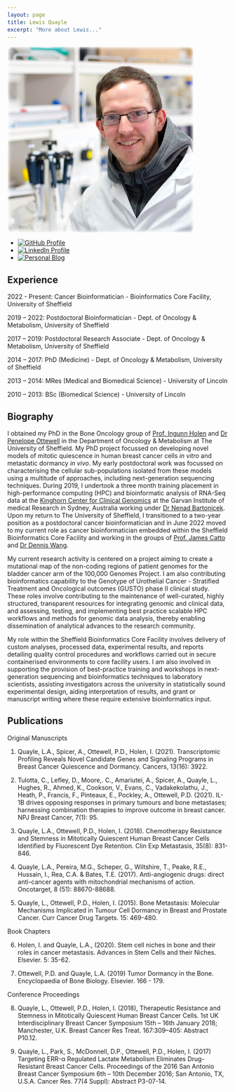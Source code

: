 ```yaml
---
layout: page
title: Lewis Quayle
excerpt: "More about Lewis..."
---
```


<img align="center" src="/images/lquayle.png" width="425"/>
<br>
<ul class="list-inline text-center">
  <li class="list-inline-item">
    <a href="https://github.com/lquayle88" target="_blank">
      <img src="https://www.vectorlogo.zone/logos/github/github-tile.svg" alt="GitHub Profile" height="50" width="50">
    </a>
  </li>
  <li class="list-inline-item">
    <a href="https://www.linkedin.com/in/lewis-quayle" target="_blank">
      <img src="https://www.vectorlogo.zone/logos/linkedin/linkedin-icon.svg" alt="LinkedIn Profile" height="50" width="50">
    </a>
  </li>
  <li class="list-inline-item">
    <a href="https://blog.lewisdoesdata.com" target="_blank">
      <img src="https://github.com/lquayle88/lquayle88.github.io/blob/main/assets/favicon/android-chrome-512x512.png" alt="Personal Blog" height="50" width="50">
    </a>
  </li>
</ul>

## Experience

2022 - Present: Cancer Bioinformatician - Bioinformatics Core Facility, University of Sheffield

2019 – 2022: Postdoctoral Bioinformatician - Dept. of Oncology & Metabolism, University of Sheffield

2017 – 2019: Postdoctoral Research Associate - Dept. of Oncology & Metabolism, University of Sheffield

2014 – 2017: PhD (Medicine) - Dept. of Oncology & Metabolism, University of Sheffield

2013 – 2014: MRes (Medical and Biomedical Science) - University of Lincoln

2010 – 2013: BSc (Biomedical Science) - University of Lincoln

 
## Biography

I obtained my PhD in the Bone Oncology group of [Prof. Ingunn Holen](https://www.sheffield.ac.uk/medicine/people/oncology-metabolism/ingunn-holen) and [Dr Penelope Ottewell](https://www.sheffield.ac.uk/medicine/people/oncology-metabolism/penelope-d-ottewell) in the Department of Oncology & Metabolism at The University of Sheffield. My PhD project focussed on developing novel models of mitotic quiescence in human breast cancer cells *in vitro* and metastatic dormancy *in vivo*. My early postdoctoral work was focussed on characterising the cellular sub-populations isolated from these models using a multitude of approaches, including next-generation sequencing techniques. During 2019, I undertook a three month training placement in high-performance computing (HPC) and bioinformatic analysis of RNA-Seq data at the [Kinghorn Center for Clinical Genomics](https://www.garvan.org.au/research/kinghorn-centre-for-clinical-genomics) at the Garvan Institute of medical Research in Sydney, Australia working under [Dr Nenad Bartonicek](https://www.garvan.org.au/about-us/people/nenbar). Upon my return to The University of Sheffield, I transitioned to a two-year position as a postdoctoral cancer bioinformatician and in June 2022 moved to my current role as cancer bioinformatician embedded within the Sheffield Bioinformatics Core Facility and working in the groups of [Prof. James Catto](https://www.sheffield.ac.uk/medicine/people/oncology-metabolism/james-catto) and [Dr Dennis Wang](https://www.sheffield.ac.uk/medicine/people/neuroscience/dennis-wang).

My current research activity is centered on a project aiming to create a mutational map of the non-coding regions of patient genomes for the bladder cancer arm of the 100,000 Genomes Project. I am also contributing bioinformatics capability to the Genotype of Urothelial Cancer - Stratified Treatment and Oncological outcomes (GUSTO) phase II clinical study. These roles involve contributing to the maintenance of well-curated, highly structured, transparent resources for integrating genomic and clinical data, and assessing, testing, and implementing best practice scalable HPC workflows and methods for genomic data analysis, thereby enabling dissemination of analytical advances to the research community.

My role within the Sheffield Bioinformatics Core Facility involves delivery of custom analyses, processed data, experimental results, and reports detailing quality control procedures and workflows carried out in secure containerised environments to core facility users. I am also involved in supporting the provision of best-practice training and workshops in next-generation sequencing and bioinformatics techniques to laboratory scientists, assisting investigators across the university in statistically sound experimental design, aiding interpretation of results, and grant or manuscript writing where these require extensive bioinformatics input.

## Publications

Original Manuscripts

1) Quayle, L.A., Spicer, A., Ottewell, P.D., Holen, I. (2021). Transcriptomic Profiling Reveals Novel Candidate Genes and Signaling Programs in Breast Cancer Quiescence and Dormancy. Cancers, 13(16): 3922.

2) Tulotta, C., Lefley, D., Moore,. C., Amariutei, A., Spicer, A., Quayle, L., Hughes, R., Ahmed, K., Cookson, V., Evans, C., Vadakekolathu, J., Heath, P., Francis, F., Pinteaux, E., Pockley, A., Ottewell, P.D. (2021). IL-1B drives opposing responses in primary tumours and bone metastases; harnessing combination therapies to improve outcome in breast cancer. NPJ Breast Cancer, 7(1): 95.

3) Quayle, L.A., Ottewell, P.D., Holen, I. (2018). Chemotherapy Resistance and Stemness in Mitotically Quiescent Human Breast Cancer Cells Identified by Fluorescent Dye Retention. Clin Exp Metastasis, 35(8): 831-846.

4) Quayle, L.A., Pereira, M.G., Scheper, G., Wiltshire, T., Peake, R.E., Hussain, I., Rea, C.A. & Bates, T.E. (2017). Anti-angiogenic drugs: direct anti-cancer agents with mitochondrial mechanisms of action. Oncotarget, 8 (51): 88670-88688.

5) Quayle, L., Ottewell, P.D., Holen, I. (2015). Bone Metastasis: Molecular Mechanisms Implicated in Tumour Cell Dormancy in Breast and Prostate Cancer. Curr Cancer Drug Targets. 15: 469-480.

Book Chapters

6) Holen, I. and Quayle, L.A., (2020). Stem cell niches in bone and their roles in cancer metastasis. Advances in Stem Cells and their Niches. Elsevier. 5: 35-62.

7) Ottewell, P.D. and Quayle, L.A. (2019) Tumor Dormancy in the Bone. Encyclopaedia of Bone Biology. Elsevier. 166 - 179.

Conference Proceedings

8) Quayle, L., Ottewell, P.D., Holen, I. (2018), Therapeutic Resistance and Stemness in Mitotically Quiescent Human Breast Cancer Cells. 1st UK Interdisciplinary Breast Cancer Symposium 15th – 16th January 2018; Manchester, U.K. Breast Cancer Res Treat. 167:309–405: Abstract P10.12.

9) Quayle, L., Park, S., McDonnell, D.P., Ottewell, P.D., Holen, I. (2017) Targeting ERR-α Regulated Lactate Metabolism Eliminates Drug-Resistant Breast Cancer Cells. Proceedings of the 2016 San Antonio Breast Cancer Symposium 6th – 10th December 2016; San Antonio, TX, U.S.A. Cancer Res. 77(4 Suppl): Abstract P3-07-14.
